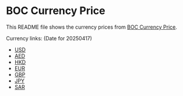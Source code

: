 # BOC Currency Price

This README file shows the currency prices from [BOC Currency Price](https://www.boc.cn/sourcedb/whpj/).

Currency links: (Date for 20250417)

- [USD](https://bocurrencyprice.techina.science/BOC_CURRENCY_PRICE/USD/20250417.json)
- [AED](https://bocurrencyprice.techina.science/BOC_CURRENCY_PRICE/AED/20250417.json)
- [HKD](https://bocurrencyprice.techina.science/BOC_CURRENCY_PRICE/HKD/20250417.json)
- [EUR](https://bocurrencyprice.techina.science/BOC_CURRENCY_PRICE/EUR/20250417.json)
- [GBP](https://bocurrencyprice.techina.science/BOC_CURRENCY_PRICE/GBP/20250417.json)
- [JPY](https://bocurrencyprice.techina.science/BOC_CURRENCY_PRICE/JPY/20250417.json)
- [SAR](https://bocurrencyprice.techina.science/BOC_CURRENCY_PRICE/SAR/20250417.json)
